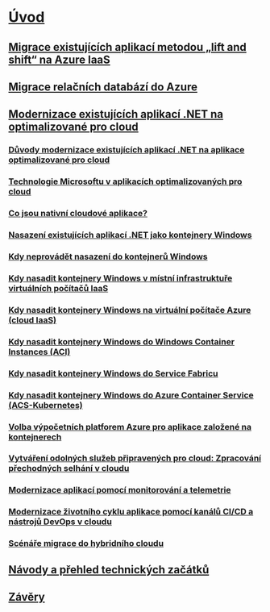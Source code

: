 # [Úvod](index.md)
## [Migrace existujících aplikací metodou „lift and shift“ na Azure IaaS](lift-and-shift-existing-apps-azure-iaas.md)
## [Migrace relačních databází do Azure](migrate-your-relational-databases-to-azure.md)
## [Modernizace existujících aplikací .NET na optimalizované pro cloud](./modernize-existing-apps-to-cloud-optimized/index.md)
### [Důvody modernizace existujících aplikací .NET na aplikace optimalizované pro cloud](./modernize-existing-apps-to-cloud-optimized/reasons-to-modernize-existing-net-apps-to-cloud-optimized-applications.md)
### [Technologie Microsoftu v aplikacích optimalizovaných pro cloud](./modernize-existing-apps-to-cloud-optimized/microsoft-technologies-in-cloud-optimized-applications.md)
### [Co jsou nativní cloudové aplikace?](./modernize-existing-apps-to-cloud-optimized/what-about-cloud-native-applications.md)
### [Nasazení existujících aplikací .NET jako kontejnery Windows](./modernize-existing-apps-to-cloud-optimized/deploy-existing-net-apps-as-windows-containers.md)
### [Kdy neprovádět nasazení do kontejnerů Windows](./modernize-existing-apps-to-cloud-optimized/when-not-to-deploy-to-windows-containers.md)
### [Kdy nasadit kontejnery Windows v místní infrastruktuře virtuálních počítačů IaaS](./modernize-existing-apps-to-cloud-optimized/when-to-deploy-windows-containers-in-your-on-premises-iaas-vm-infrastructure.md)
### [Kdy nasadit kontejnery Windows na virtuální počítače Azure (cloud IaaS)](./modernize-existing-apps-to-cloud-optimized/when-to-deploy-windows-containers-to-azure-vms-iaas-cloud.md)
### [Kdy nasadit kontejnery Windows do Windows Container Instances (ACI)](./modernize-existing-apps-to-cloud-optimized/when-to-deploy-windows-containers-to-azure-container-instances-ACI.md)
### [Kdy nasadit kontejnery Windows do Service Fabricu](./modernize-existing-apps-to-cloud-optimized/when-to-deploy-windows-containers-to-service-fabric.md)
### [Kdy nasadit kontejnery Windows do Azure Container Service (ACS-Kubernetes)](./modernize-existing-apps-to-cloud-optimized/when-to-deploy-windows-containers-to-azure-container-service-kubernetes.md)
### [Volba výpočetních platforem Azure pro aplikace založené na kontejnerech](./modernize-existing-apps-to-cloud-optimized/choosing-azure-compute-options-for-container-based-applications.md)
### [Vytváření odolných služeb připravených pro cloud: Zpracování přechodných selhání v cloudu](./modernize-existing-apps-to-cloud-optimized/build-resilient-services-ready-for-the-cloud-embrace-transient-failures-in-the-cloud.md)
### [Modernizace aplikací pomocí monitorování a telemetrie](./modernize-existing-apps-to-cloud-optimized/modernize-your-apps-with-monitoring-and-telemetry.md)
### [Modernizace životního cyklu aplikace pomocí kanálů CI/CD a nástrojů DevOps v cloudu](./modernize-existing-apps-to-cloud-optimized/modernize-your-apps-lifecycle-with-ci-cd-pipelines-and-devops-tools-in-the-cloud.md)
### [Scénáře migrace do hybridního cloudu](./modernize-existing-apps-to-cloud-optimized/migrate-to-hybrid-cloud-scenarios.md)
## [Návody a přehled technických začátků](walkthroughs-technical-get-started-overview.md)
## [Závěry](conclusions.md)
